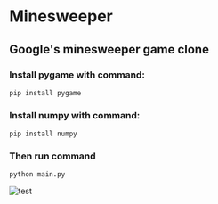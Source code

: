 # Minesweeper
## Google's minesweeper game clone
### Install pygame with command:
```
pip install pygame
```
### Install numpy with command:
```
pip install numpy
```
### Then run command
```
python main.py
```

![test](https://github.com/IsekaiCode/Minesweeper/assets/109307799/20993315-5c8d-4d48-8fac-09bc75313c1c)
